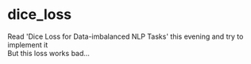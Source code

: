# dice_loss
Read 'Dice Loss for Data-imbalanced NLP Tasks' this evening and try to implement it  
But this loss works bad...
